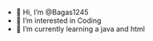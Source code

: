 - 👋 Hi, I’m @Bagas1245
- 👀 I’m interested in Coding
- 🌱 I’m currently learning a java and html

<!---
Bagas1245/Bagas1245 is a ✨ special ✨ repository because its `README.md` (this file) appears on your GitHub profile.
You can click the Preview link to take a look at your changes.
--->
